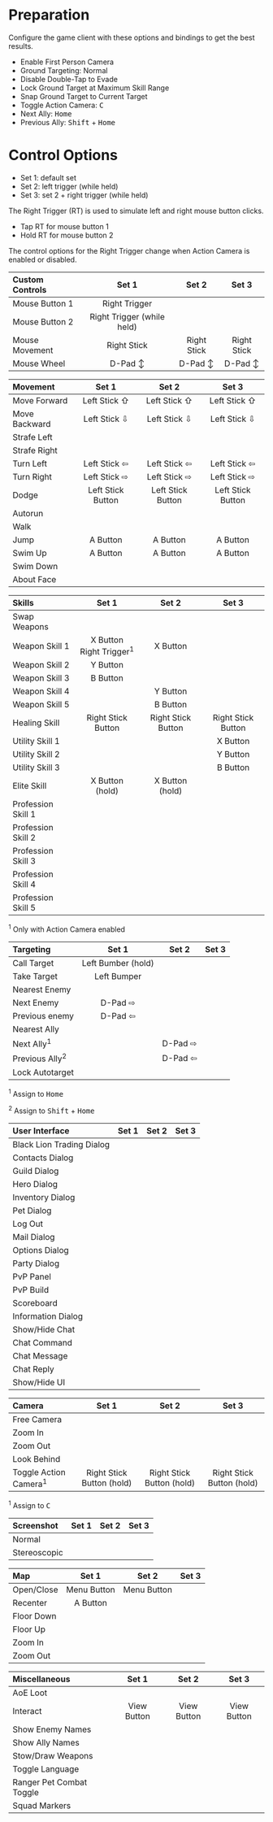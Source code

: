# Preparation
Configure the game client with these options and bindings to get the best results.
 - Enable First Person Camera
 - Ground Targeting: Normal
 - Disable Double-Tap to Evade
 - Lock Ground Target at Maximum Skill Range
 - Snap Ground Target to Current Target
 - Toggle Action Camera: <kbd>C</kbd>
 - Next Ally: <kbd>Home</kbd>
 - Previous Ally: <kbd>Shift</kbd> + <kbd>Home</kbd>
  
# Control Options
* Set 1: default set
* Set 2: left trigger (while held)
* Set 3: set 2 + right trigger (while held)

The Right Trigger (RT) is used to simulate left and right mouse button clicks.
 - Tap RT for mouse button 1
 - Hold RT for mouse button 2
 
 The control options for the Right Trigger change when Action Camera is enabled or disabled.

| Custom Controls | Set 1 | Set 2 | Set 3 |
|:-------|:---:|:---:|:---:|
| Mouse Button 1 | Right Trigger | | |
| Mouse Button 2 | Right Trigger (while held) | | |
| Mouse Movement | Right Stick | Right Stick | Right Stick |
| Mouse Wheel | D-Pad ↕ | D-Pad ↕ | D-Pad ↕ |
 
| Movement | Set 1 | Set 2 | Set 3 |
|:---------|:---:|:---:|:---:|
| Move Forward | Left Stick ⇧ | Left Stick ⇧ | Left Stick ⇧ |
| Move Backward | Left Stick ⇩ | Left Stick ⇩ | Left Stick ⇩ |
| Strafe Left | | | |
| Strafe Right | | | |
| Turn Left | Left Stick ⇦ | Left Stick ⇦ | Left Stick ⇦ |
| Turn Right | Left Stick ⇨ | Left Stick ⇨ | Left Stick ⇨ |
| Dodge | Left Stick Button | Left Stick Button | Left Stick Button |
| Autorun | | | |
| Walk | | | |
| Jump | A Button | A Button | A Button |
| Swim Up | A Button | A Button | A Button |
| Swim Down | | | |
| About Face | | | |

| Skills | Set 1 | Set 2 | Set 3 |
|:-------|:---:|:---:|:---:|
| Swap Weapons | | | |
| Weapon Skill 1 | X Button<br>Right Trigger<sup>1</sup> | X Button | |
| Weapon Skill 2 | Y Button | | |
| Weapon Skill 3 | B Button | | |
| Weapon Skill 4 | | Y Button | |
| Weapon Skill 5 | | B Button | |
| Healing Skill | Right Stick Button | Right Stick Button | Right Stick Button |
| Utility Skill 1 | | | X Button |
| Utility Skill 2 | | | Y Button |
| Utility Skill 3 | | | B Button |
| Elite Skill | X Button (hold) | X Button (hold) | |
| Profession Skill 1 | | | |
| Profession Skill 2 | | | |
| Profession Skill 3 | | | |
| Profession Skill 4 | | | |
| Profession Skill 5 | | | |
<sup>1</sup> Only with Action Camera enabled

| Targeting | Set 1 | Set 2 | Set 3 |
|:----------|:---:|:---:|:---:|
| Call Target | Left Bumber (hold) | | |
| Take Target | Left Bumper | | |
| Nearest Enemy | | | |
| Next Enemy | D-Pad ⇨ | | |
| Previous enemy | D-Pad ⇦ | | |
| Nearest Ally | | | |
| Next Ally<sup>1</sup> | | D-Pad ⇨ | |
| Previous Ally<sup>2</sup> | | D-Pad ⇦ | |
| Lock Autotarget | | | |
<sup>1</sup> Assign to <kbd>Home</kbd>

<sup>2</sup> Assign to <kbd>Shift</kbd> + <kbd>Home</kbd>

| User Interface | Set 1 | Set 2 | Set 3 |
|:---------------|:---:|:---:|:---:|
| Black Lion Trading Dialog | | | |
| Contacts Dialog | | | |
| Guild Dialog | | | |
| Hero Dialog | | | |
| Inventory Dialog | | | |
| Pet Dialog | | | |
| Log Out | | | |
| Mail Dialog | | | |
| Options Dialog | | | |
| Party Dialog | | | |
| PvP Panel | | | |
| PvP Build | | | |
| Scoreboard | | | |
| Information Dialog | | | |
| Show/Hide Chat | | | |
| Chat Command | | | |
| Chat Message | | | |
| Chat Reply | | | |
| Show/Hide UI | | | |

| Camera | Set 1 | Set 2 | Set 3 |
|:-------|:---:|:---:|:---:|
| Free Camera | | | |
| Zoom In | | | |
| Zoom Out | | | |
| Look Behind | | | |
| Toggle Action Camera<sup>1</sup> | Right Stick Button (hold) | Right Stick Button (hold) | Right Stick Button (hold) |
<sup>1</sup> Assign to <kbd>C</kbd>

| Screenshot | Set 1 | Set 2 | Set 3 |
|:-------|:---:|:---:|:---:|
| Normal | | | |
| Stereoscopic | | | |

| Map | Set 1 | Set 2 | Set 3 |
|:-------|:---:|:---:|:---:|
| Open/Close | Menu Button | Menu Button | |
| Recenter | A Button | | |
| Floor Down | | | |
| Floor Up | | | |
| Zoom In | | | |
| Zoom Out | | | |

| Miscellaneous | Set 1 | Set 2 | Set 3 |
|:--------------|:---:|:---:|:---:|
| AoE Loot | | | |
| Interact | View Button | View Button | View Button |
| Show Enemy Names | | | |
| Show Ally Names | | | |
| Stow/Draw Weapons | | | |
| Toggle Language | | | |
| Ranger Pet Combat Toggle | | | |
| Squad Markers | | | |